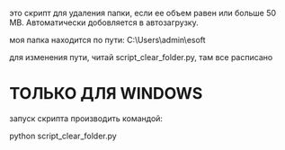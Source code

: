 это скрипт для удаления папки, если ее объем равен или больше 50 MB. Автоматически добовляется в автозагрузку.

моя папка находится по пути: C:\Users\admin\esoft

для изменения пути, читай script_clear_folder.py, там все расписано

# ТОЛЬКО ДЛЯ WINDOWS

запуск скрипта производить командой:

python script_clear_folder.py
